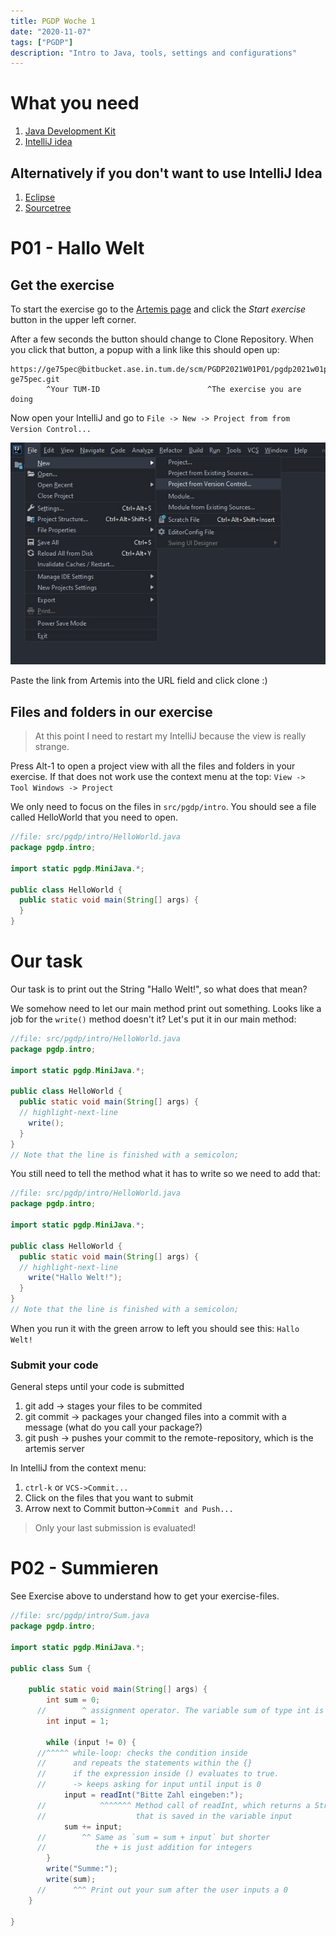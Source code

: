 ```yaml
---
title: PGDP Woche 1
date: "2020-11-07"
tags: ["PGDP"]
description: "Intro to Java, tools, settings and configurations"
---
```


# What you need

1. [Java Development Kit](https://www.oracle.com/java/technologies/javase/)
1. [IntelliJ idea](https://www.jetbrains.com/idea/download/)

## Alternatively if you don't want to use IntelliJ Idea

1. [Eclipse](https://www.eclipse.org/downloads/)
1. [Sourcetree](https://www.sourcetreeapp.com/)

# P01 - Hallo Welt

## Get the exercise

To start the exercise go to the [Artemis page](https://artemis.ase.in.tum.de/#/courses/83/exercises/2135) and click the _Start exercise_ button in the upper left corner.

After a few seconds the button should change to Clone Repository.
When you click that button, a popup with a link like this should open up:

```
https://ge75pec@bitbucket.ase.in.tum.de/scm/PGDP2021W01P01/pgdp2021w01p01-ge75pec.git
        ^Your TUM-ID                        ^The exercise you are doing
```

Now open your IntelliJ and go to `File -> New -> Project from from Version Control...`

![IntelliJ Git menu](./git.jpg)

Paste the link from Artemis into the URL field and click clone :)

## Files and folders in our exercise

> At this point I need to restart my IntelliJ because the view is really strange.

Press Alt-1 to open a project view with all the files and folders in your exercise.
If that does not work use the context menu at the top: `View -> Tool Windows -> Project`

We only need to focus on the files in `src/pgdp/intro`.
You should see a file called HelloWorld that you need to open.

```Java
//file: src/pgdp/intro/HelloWorld.java
package pgdp.intro;

import static pgdp.MiniJava.*;

public class HelloWorld {
  public static void main(String[] args) {
  }
}
```

# Our task

Our task is to print out the String "Hallo Welt!",
so what does that mean?

We somehow need to let our main method print out something.
Looks like a job for the `write()` method doesn't it?
Let's put it in our main method:

```Java
//file: src/pgdp/intro/HelloWorld.java
package pgdp.intro;

import static pgdp.MiniJava.*;

public class HelloWorld {
  public static void main(String[] args) {
  // highlight-next-line
    write();
  }
}
// Note that the line is finished with a semicolon;
```

You still need to tell the method what it has to write so we need to add that:

```Java
//file: src/pgdp/intro/HelloWorld.java
package pgdp.intro;

import static pgdp.MiniJava.*;

public class HelloWorld {
  public static void main(String[] args) {
  // highlight-next-line
    write("Hallo Welt!");
  }
}
// Note that the line is finished with a semicolon;
```

When you run it with the green arrow to left you should see this:
`Hallo Welt!`

### Submit your code

General steps until your code is submitted

1. git add -> stages your files to be commited
1. git commit -> packages your changed files into a commit with a message (what do you call your package?)
1. git push -> pushes your commit to the remote-repository, which is the artemis server

In IntelliJ from the context menu:

1. `ctrl-k` or `VCS->Commit...`
1. Click on the files that you want to submit
1. Arrow next to Commit button->`Commit and Push...`

> Only your last submission is evaluated!

# P02 - Summieren

See Exercise above to understand how to get your exercise-files.

```Java
//file: src/pgdp/intro/Sum.java
package pgdp.intro;

import static pgdp.MiniJava.*;

public class Sum {

    public static void main(String[] args) {
        int sum = 0;
      //        ^ assignment operator. The variable sum of type int is now 0
        int input = 1;

        while (input != 0) {
      //^^^^^ while-loop: checks the condition inside
      //      and repeats the statements within the {}
      //      if the expression inside () evaluates to true.
      //      -> keeps asking for input until input is 0
            input = readInt("Bitte Zahl eingeben:");
      //            ^^^^^^^ Method call of readInt, which returns a String
      //                    that is saved in the variable input
            sum += input;
      //        ^^ Same as `sum = sum + input` but shorter
      //           the + is just addition for integers
        }
        write("Summe:");
        write(sum);
      //      ^^^ Print out your sum after the user inputs a 0
    }

}

```
